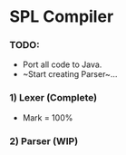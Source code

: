 # SPL Compiler
### TODO:
   * Port all code to Java.
   * ~Start creating Parser~...
### 1) Lexer (Complete)
  * Mark = 100%
### 2) Parser (WIP)
